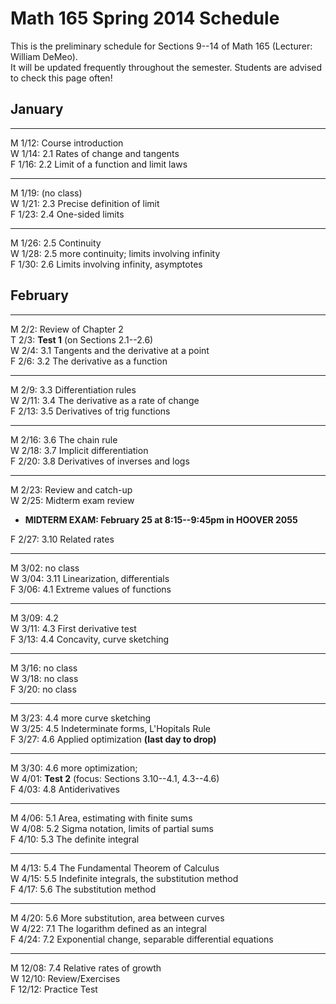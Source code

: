 # Math 165 Spring 2014 Schedule

This is the preliminary schedule for Sections 9--14 of Math 165 
(Lecturer: William DeMeo).  
It will be updated frequently throughout the semester. 
Students are advised to check this page often!

## January

---------------------------------------------------------
M 1/12: Course introduction  
W 1/14: 2.1 Rates of change and tangents  
F 1/16: 2.2 Limit of a function and limit laws  
<!-- ;  **MLP Review 1: 1.1, 1.2**    -->


---------------------------------------------------------
M 1/19: (no class)  
W 1/21: 2.3 Precise definition of limit  
F 1/23: 2.4 One-sided limits  
<!-- **MLP HW 1: 2.1, 2.2**    -->


---------------------------------------------------------
M 1/26: 2.5 Continuity  
W 1/28: 2.5 more continuity; limits involving infinity  
F 1/30: 2.6 Limits involving infinity, asymptotes  
<!-- **MLP HW 2: 2.4, 2.5**    -->
<!-- **MLP HW 3: 2.6**   -->


## February

-------------------------------------------------------
M 2/2: Review of Chapter 2  
T 2/3: **Test 1** (on Sections 2.1--2.6)  
W 2/4: 3.1 Tangents and the derivative at a point  
F 2/6: 3.2 The derivative as a function  

--------------
M 2/9: 3.3 Differentiation rules  
W 2/11: 3.4 The derivative as a rate of change  
F 2/13: 3.5 Derivatives of trig functions  
<!-- **MLP HW 4: 3.1, 3.2**    -->
<!-- **MLP HW 5: 3.3**    -->

----------------------------------------
M 2/16: 3.6 The chain rule  
W 2/18: 3.7 Implicit differentiation  
F 2/20: 3.8 Derivatives of inverses and logs  
<!-- **MLP HW 6: 3.4, 3.5**    -->
<!-- **MLP HW 7: 3.6**    -->
<!-- **MLP HW 8: 3.7**    -->

---------------------------------------------------------
M 2/23: Review and catch-up  
W 2/25: Midterm exam review  
+ **MIDTERM EXAM: February 25 at 8:15--9:45pm in HOOVER 2055**  

F 2/27: 3.10 Related rates  

---------------------------------------------------------  
M 3/02: no class  
W 3/04: 3.11 Linearization, differentials  
F 3/06: 4.1 Extreme values of functions
<!-- **MLP HW 10: 3.10, 3.11** -->
 
---------------------------------------------------------  
M 3/09: 4.2  
W 3/11: 4.3 First derivative test  
F 3/13: 4.4 Concavity, curve sketching
<!-- **MLP HW 11: 4.1, 4.3**   -->

---------------------------------------------------------  
M 3/16: no class  
W 3/18: no class  
F 3/20: no class  

---------------------------------------------------------  
M 3/23: 4.4 more curve sketching  
W 3/25: 4.5 Indeterminate forms, L'Hopitals Rule  
F 3/27: 4.6 Applied optimization **(last day to drop)**  
<!-- **MLP HW 12: 4.4, 4.5**   -->
<!-- **MLP HW 13: 4.6** (Tuesday)  -->

---------------------------------------------------------  
M 3/30: 4.6 more optimization;  
W 4/01: **Test 2**  (focus: Sections 3.10--4.1, 4.3--4.6)  
F 4/03: 4.8 Antiderivatives  

---------------------------------------------------------  
M 4/06: 5.1 Area, estimating with finite sums  
W 4/08: 5.2 Sigma notation, limits of partial sums  
F 4/10: 5.3 The definite integral  
<!-- **MLP HW 14: 4.8**   -->

--------------------------------------------------------  
M 4/13: 5.4 The Fundamental Theorem of Calculus  
W 4/15: 5.5 Indefinite integrals, the substitution method  
F 4/17: 5.6 The substitution method  
<!-- **MLP HW 15: 5.1, 5.2** -->
<!-- **MLP HW 16: 5.3, HW 19: 5.4**     -->

---------------------------------------------------------  
M 4/20: 5.6 More substitution, area between curves  
W 4/22: 7.1 The logarithm defined as an integral  
F 4/24: 7.2 Exponential change, separable differential equations  
<!-- **MLP HW 20: 5.5** -->
<!-- **MLP HW 21: 5.6** -->

---------------------------------------------------------  
M 12/08: 7.4 Relative rates of growth  
W 12/10: Review/Exercises  
F 12/12: Practice Test
  <!-- **MLP HW 22: 7.1, 7.2**   -->
                                                                  
